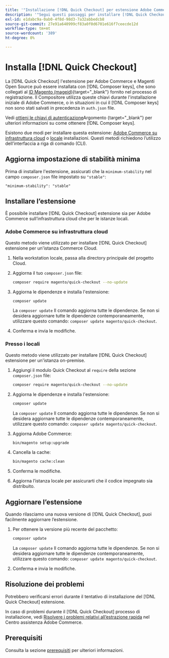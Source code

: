 ```yaml
---
title: '"Installazione [!DNL Quick Checkout] per estensione Adobe Commerce"'
description: '"Segui questi passaggi per installare [!DNL Quick Checkout] nel tuo progetto Adobe Commerce."'
exl-id: e1dabc9a-0ab0-4f8d-98d3-7a32abbedcb8
source-git-commit: 27e91a640999cf83a0f0d6701e616f7ceecde12d
workflow-type: tm+mt
source-wordcount: '389'
ht-degree: 0%

---
```


# Installa [!DNL Quick Checkout]

La [!DNL Quick Checkout] l&#39;estensione per Adobe Commerce e Magenti Open Source può essere installata con [!DNL Composer keys], che sono collegati al [ID Magento (mageid)](https://devdocs.magento.com/marketplace/sellers/profile-personal.html#field-descriptions){target=&quot;_blank&quot;} fornito nel processo di registrazione. Il Compositore utilizza queste chiavi durante l&#39;installazione iniziale di Adobe Commerce, o in situazioni in cui il [!DNL Composer keys] non sono stati salvati in precedenza in `auth.json` file.

Vedi [ottieni le chiavi di autenticazione](https://devdocs.magento.com/guides/v2.4/install-gde/prereq/connect-auth.html)Argomento {target=&quot;_blank&quot;} per ulteriori informazioni su come ottenere [!DNL Composer keys].

Esistono due modi per installare questa estensione: [Adobe Commerce su infrastruttura cloud](#magento-commerce-cloud) o [locale](#on-premises) installazioni. Questi metodi richiedono l’utilizzo dell’interfaccia a riga di comando (CLI).

## Aggiorna impostazione di stabilità minima

Prima di installare l&#39;estensione, assicurati che la `minimum-stability` nel campo `composer.json` file impostato su `"stable"`:

`"minimum-stability": "stable"`

## Installare l’estensione

È possibile installare [!DNL Quick Checkout] estensione sia per Adobe Commerce sull’infrastruttura cloud che per le istanze locali.

### Adobe Commerce su infrastruttura cloud

Questo metodo viene utilizzato per installare [!DNL Quick Checkout] estensione per un&#39;istanza Commerce Cloud.

1. Nella workstation locale, passa alla directory principale del progetto Cloud.

1. Aggiorna il tuo `composer.json` file:

   ```bash
   composer require magento/quick-checkout --no-update
   ```

1. Aggiorna le dipendenze e installa l&#39;estensione:

   ```bash
   composer update
   ```

   La `composer update` Il comando aggiorna tutte le dipendenze. Se non si desidera aggiornare tutte le dipendenze contemporaneamente, utilizzare questo comando: `composer update magento/quick-checkout`.

1. Conferma e invia le modifiche.

### Presso i locali

Questo metodo viene utilizzato per installare [!DNL Quick Checkout] estensione per un&#39;istanza on-premise.

1. Aggiungi il modulo Quick Checkout al `require` della sezione `composer.json` file:

   ```bash
   composer require magento/quick-checkout --no-update
   ```

1. Aggiorna le dipendenze e installa l&#39;estensione:

   ```bash
   composer update
   ```

   La `composer update` Il comando aggiorna tutte le dipendenze. Se non si desidera aggiornare tutte le dipendenze contemporaneamente, utilizzare questo comando: `composer update magento/quick-checkout`.

1. Aggiorna Adobe Commerce:

   ```bash
   bin/magento setup:upgrade
   ```

1. Cancella la cache:

   ```bash
   bin/magento cache:clean
   ```

1. Conferma le modifiche.
1. Aggiorna l’istanza locale per assicurarti che il codice impegnato sia distribuito.

## Aggiornare l’estensione

Quando rilasciamo una nuova versione di [!DNL Quick Checkout], puoi facilmente aggiornare l’estensione.

1. Per ottenere la versione più recente del pacchetto:

   ```bash
   composer update
   ```

   La `composer update` Il comando aggiorna tutte le dipendenze. Se non si desidera aggiornare tutte le dipendenze contemporaneamente, utilizzare questo comando: `composer update magento/quick-checkout`.

1. Conferma e invia le modifiche.

## Risoluzione dei problemi

Potrebbero verificarsi errori durante il tentativo di installazione del [!DNL Quick Checkout] estensione.

In caso di problemi durante il [!DNL Quick Checkout] processo di installazione, vedi [Risolvere i problemi relativi all’estrazione rapida](https://support.magento.com/hc/en-us/articles/6909450342541) nel Centro assistenza Adobe Commerce.

## Prerequisiti

Consulta la sezione [prerequisiti](../quick-checkout/prerequisites.md) per ulteriori informazioni.
